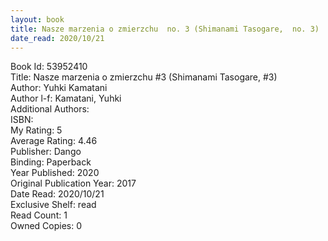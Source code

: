```yaml
---
layout: book
title: Nasze marzenia o zmierzchu  no. 3 (Shimanami Tasogare,  no. 3)
date_read: 2020/10/21
---
```


Book Id: 53952410<br />
Title: Nasze marzenia o zmierzchu #3 (Shimanami Tasogare, #3)<br />
Author: Yuhki Kamatani<br />
Author l-f: Kamatani, Yuhki<br />
Additional Authors: <br />
ISBN: <br />
My Rating: 5<br />
Average Rating: 4.46<br />
Publisher: Dango<br />
Binding: Paperback<br />
Year Published: 2020<br />
Original Publication Year: 2017<br />
Date Read: 2020/10/21<br />
Exclusive Shelf: read<br />
Read Count: 1<br />
Owned Copies: 0<br />

